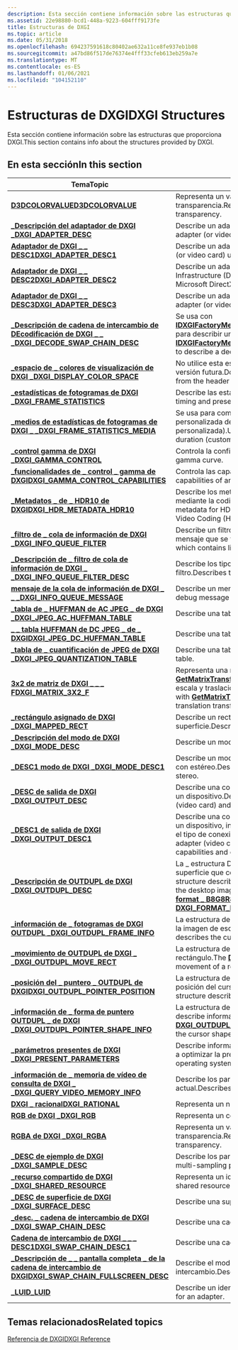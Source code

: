 ```yaml
---
description: Esta sección contiene información sobre las estructuras que proporciona DXGI.
ms.assetid: 22e98880-bcd1-448a-9223-604fff9173fe
title: Estructuras de DXGI
ms.topic: article
ms.date: 05/31/2018
ms.openlocfilehash: 694237591618c80402ae632a11ce8fe937eb1b08
ms.sourcegitcommit: a47bd86f517de76374e4fff33cfeb613eb259a7e
ms.translationtype: MT
ms.contentlocale: es-ES
ms.lasthandoff: 01/06/2021
ms.locfileid: "104152110"
---
```

# <a name="dxgi-structures"></a><span data-ttu-id="a7a09-103">Estructuras de DXGI</span><span class="sxs-lookup"><span data-stu-id="a7a09-103">DXGI Structures</span></span>

<span data-ttu-id="a7a09-104">Esta sección contiene información sobre las estructuras que proporciona DXGI.</span><span class="sxs-lookup"><span data-stu-id="a7a09-104">This section contains info about the structures provided by DXGI.</span></span>

## <a name="in-this-section"></a><span data-ttu-id="a7a09-105">En esta sección</span><span class="sxs-lookup"><span data-stu-id="a7a09-105">In this section</span></span>



| <span data-ttu-id="a7a09-106">Tema</span><span class="sxs-lookup"><span data-stu-id="a7a09-106">Topic</span></span>                                                                                     | <span data-ttu-id="a7a09-107">Descripción</span><span class="sxs-lookup"><span data-stu-id="a7a09-107">Description</span></span>                                                                                                                                                                                                                                                                                                |
|-------------------------------------------------------------------------------------------|------------------------------------------------------------------------------------------------------------------------------------------------------------------------------------------------------------------------------------------------------------------------------------------------------------|
| [<span data-ttu-id="a7a09-108">**D3DCOLORVALUE**</span><span class="sxs-lookup"><span data-stu-id="a7a09-108">**D3DCOLORVALUE**</span></span>](d3dcolorvalue.md)<br/>                                         | <span data-ttu-id="a7a09-109">Representa un valor de color con alfa, que se usa para la transparencia.</span><span class="sxs-lookup"><span data-stu-id="a7a09-109">Represents a color value with alpha, which is used for transparency.</span></span> <br/>                                                                                                                                                                                                                           |
| [<span data-ttu-id="a7a09-110">**\_Descripción del adaptador de DXGI \_**</span><span class="sxs-lookup"><span data-stu-id="a7a09-110">**DXGI\_ADAPTER\_DESC**</span></span>](/windows/desktop/api/DXGI/ns-dxgi-dxgi_adapter_desc)<br/>                               | <span data-ttu-id="a7a09-111">Describe un adaptador (o tarjeta de vídeo) mediante DXGI 1,0.</span><span class="sxs-lookup"><span data-stu-id="a7a09-111">Describes an adapter (or video card) by using DXGI 1.0.</span></span><br/>                                                                                                                                                                                                                                         |
| [<span data-ttu-id="a7a09-112">**Adaptador de DXGI \_ \_ DESC1**</span><span class="sxs-lookup"><span data-stu-id="a7a09-112">**DXGI\_ADAPTER\_DESC1**</span></span>](/windows/desktop/api/DXGI/ns-dxgi-dxgi_adapter_desc1)<br/>                             | <span data-ttu-id="a7a09-113">Describe un adaptador (o tarjeta de vídeo) con DXGI 1,1.</span><span class="sxs-lookup"><span data-stu-id="a7a09-113">Describes an adapter (or video card) using DXGI 1.1.</span></span><br/>                                                                                                                                                                                                                                            |
| [<span data-ttu-id="a7a09-114">**Adaptador de DXGI \_ \_ DESC2**</span><span class="sxs-lookup"><span data-stu-id="a7a09-114">**DXGI\_ADAPTER\_DESC2**</span></span>](/windows/desktop/api/DXGI1_2/ns-dxgi1_2-dxgi_adapter_desc2)<br/>                             | <span data-ttu-id="a7a09-115">Describe un adaptador (o tarjeta de vídeo) que usa Microsoft DirectX Graphics Infrastructure (DXGI) 1,2.</span><span class="sxs-lookup"><span data-stu-id="a7a09-115">Describes an adapter (or video card) that uses Microsoft DirectX Graphics Infrastructure (DXGI) 1.2.</span></span><br/>                                                                                                                                                                                            |
| [<span data-ttu-id="a7a09-116">**Adaptador de DXGI \_ \_ DESC3**</span><span class="sxs-lookup"><span data-stu-id="a7a09-116">**DXGI\_ADAPTER\_DESC3**</span></span>](/windows/desktop/api/DXGI1_6/ns-dxgi1_6-dxgi_adapter_desc3)<br/>                             | <span data-ttu-id="a7a09-117">Describe un adaptador (o tarjeta de vídeo) que usa DXGI 1,6.</span><span class="sxs-lookup"><span data-stu-id="a7a09-117">Describes an adapter (or video card) that uses DXGI 1.6.</span></span><br/>                                                                                                                                                                                                                                        |
| [<span data-ttu-id="a7a09-118">**\_Descripción de cadena de intercambio de DEcodificación de DXGI \_ \_ \_**</span><span class="sxs-lookup"><span data-stu-id="a7a09-118">**DXGI\_DECODE\_SWAP\_CHAIN\_DESC**</span></span>](/windows/desktop/api/dxgi1_3/ns-dxgi1_3-dxgi_decode_swap_chain_desc)<br/>         | <span data-ttu-id="a7a09-119">Se usa con [**IDXGIFactoryMedia**](/windows/desktop/api/dxgi1_3/nn-dxgi1_3-idxgifactorymedia)::[**CreateDecodeSwapChainForCompositionSurfaceHandle**](/windows/desktop/api/dxgi1_3/nf-dxgi1_3-idxgifactorymedia-createdecodeswapchainforcompositionsurfacehandle) para describir una cadena de intercambio de descodificación.</span><span class="sxs-lookup"><span data-stu-id="a7a09-119">Used with [**IDXGIFactoryMedia**](/windows/desktop/api/dxgi1_3/nn-dxgi1_3-idxgifactorymedia)::[**CreateDecodeSwapChainForCompositionSurfaceHandle**](/windows/desktop/api/dxgi1_3/nf-dxgi1_3-idxgifactorymedia-createdecodeswapchainforcompositionsurfacehandle) to describe a decode swap chain.</span></span><br/>                                                                       |
| [<span data-ttu-id="a7a09-120">**\_espacio de \_ colores de visualización de DXGI \_**</span><span class="sxs-lookup"><span data-stu-id="a7a09-120">**DXGI\_DISPLAY\_COLOR\_SPACE**</span></span>](/windows/desktop/api/dxgi/ns-dxgi-dxgi_display_color_space)<br/>                | <span data-ttu-id="a7a09-121">No utilice esta estructura; no se admite y se quitará del encabezado en una versión futura.</span><span class="sxs-lookup"><span data-stu-id="a7a09-121">Don't use this structure; it is not supported and it will be removed from the header in a future release.</span></span> <br/>                                                                                                                                                                                      |
| [<span data-ttu-id="a7a09-122">**\_estadísticas de fotogramas de DXGI \_**</span><span class="sxs-lookup"><span data-stu-id="a7a09-122">**DXGI\_FRAME\_STATISTICS**</span></span>](/windows/desktop/api/DXGI/ns-dxgi-dxgi_frame_statistics)<br/>                       | <span data-ttu-id="a7a09-123">Describe las estadísticas de tiempo y presentación de un marco.</span><span class="sxs-lookup"><span data-stu-id="a7a09-123">Describes timing and presentation statistics for a frame.</span></span><br/>                                                                                                                                                                                                                                       |
| [<span data-ttu-id="a7a09-124">**\_medios de estadísticas de fotogramas de DXGI \_ \_**</span><span class="sxs-lookup"><span data-stu-id="a7a09-124">**DXGI\_FRAME\_STATISTICS\_MEDIA**</span></span>](/windows/desktop/api/dxgi1_3/ns-dxgi1_3-dxgi_frame_statistics_media)<br/>          | <span data-ttu-id="a7a09-125">Se usa para comprobar la aprobación del sistema para la duración personalizada de la aplicación (frecuencia de actualización personalizada).</span><span class="sxs-lookup"><span data-stu-id="a7a09-125">Used to verify system approval for the app's custom present duration (custom refresh rate).</span></span><br/>                                                                                                                                                                                                     |
| <span data-ttu-id="a7a09-126">[**\_control gamma de DXGI \_**](/previous-versions/windows/desktop/legacy/bb173061(v=vs.85))</span><span class="sxs-lookup"><span data-stu-id="a7a09-126">[**DXGI\_GAMMA\_CONTROL**](/previous-versions/windows/desktop/legacy/bb173061(v=vs.85))</span></span><br/>                             | <span data-ttu-id="a7a09-127">Controla la configuración de una curva gamma.</span><span class="sxs-lookup"><span data-stu-id="a7a09-127">Controls the settings of a gamma curve.</span></span><br/>                                                                                                                                                                                                                                                         |
| <span data-ttu-id="a7a09-128">[**\_funcionalidades de \_ control \_ gamma de DXGI**](/previous-versions/windows/desktop/legacy/bb173062(v=vs.85))</span><span class="sxs-lookup"><span data-stu-id="a7a09-128">[**DXGI\_GAMMA\_CONTROL\_CAPABILITIES**](/previous-versions/windows/desktop/legacy/bb173062(v=vs.85))</span></span><br/>  | <span data-ttu-id="a7a09-129">Controla las capacidades de gamma de un adaptador.</span><span class="sxs-lookup"><span data-stu-id="a7a09-129">Controls the gamma capabilities of an adapter.</span></span><br/>                                                                                                                                                                                                                                                  |
| [<span data-ttu-id="a7a09-130">**\_Metadatos \_ de \_ HDR10 de DXGI**</span><span class="sxs-lookup"><span data-stu-id="a7a09-130">**DXGI\_HDR\_METADATA\_HDR10**</span></span>](/windows/desktop/api/dxgi1_5/ns-dxgi1_5-dxgi_hdr_metadata_hdr10)<br/>                  | <span data-ttu-id="a7a09-131">Describe los metadatos de HDR10, que se usan cuando el vídeo se comprime mediante la codificación de vídeo de alta eficacia (HEVC).</span><span class="sxs-lookup"><span data-stu-id="a7a09-131">Describes the metadata for HDR10, used when video is compressed using High Efficiency Video Coding (HEVC).</span></span><br/>                                                                                                                                                                                      |
| [<span data-ttu-id="a7a09-132">**\_filtro de \_ cola de información de DXGI \_**</span><span class="sxs-lookup"><span data-stu-id="a7a09-132">**DXGI\_INFO\_QUEUE\_FILTER**</span></span>](/windows/desktop/api/DXGIDebug/ns-dxgidebug-dxgi_info_queue_filter)<br/>                    | <span data-ttu-id="a7a09-133">Describe un filtro de mensajes de depuración, que contiene listas de tipos de mensaje que se van a permitir y denegar.</span><span class="sxs-lookup"><span data-stu-id="a7a09-133">Describes a debug message filter, which contains lists of message types to allow and deny.</span></span><br/>                                                                                                                                                                                                      |
| [<span data-ttu-id="a7a09-134">**\_Descripción de \_ filtro de cola de información de DXGI \_ \_**</span><span class="sxs-lookup"><span data-stu-id="a7a09-134">**DXGI\_INFO\_QUEUE\_FILTER\_DESC**</span></span>](/windows/desktop/api/DXGIDebug/ns-dxgidebug-dxgi_info_queue_filter_desc)<br/>         | <span data-ttu-id="a7a09-135">Describe los tipos de mensajes que permiten o deniegan el paso a través de un filtro.</span><span class="sxs-lookup"><span data-stu-id="a7a09-135">Describes the types of messages to allow or deny to pass through a filter.</span></span><br/>                                                                                                                                                                                                                      |
| [<span data-ttu-id="a7a09-136">**mensaje de la cola de información de DXGI \_ \_ \_**</span><span class="sxs-lookup"><span data-stu-id="a7a09-136">**DXGI\_INFO\_QUEUE\_MESSAGE**</span></span>](/windows/desktop/api/DXGIDebug/ns-dxgidebug-dxgi_info_queue_message)<br/>                  | <span data-ttu-id="a7a09-137">Describe un mensaje de depuración en la cola de información.</span><span class="sxs-lookup"><span data-stu-id="a7a09-137">Describes a debug message in the information queue.</span></span><br/>                                                                                                                                                                                                                                             |
| [<span data-ttu-id="a7a09-138">**\_tabla de \_ HUFFMAN de AC JPEG \_ de DXGI \_**</span><span class="sxs-lookup"><span data-stu-id="a7a09-138">**DXGI\_JPEG\_AC\_HUFFMAN\_TABLE**</span></span>](dxgi-jpeg-ac-huffman-table.md)<br/>           | <span data-ttu-id="a7a09-139">Describe una tabla de formato de CA JPEG.</span><span class="sxs-lookup"><span data-stu-id="a7a09-139">Describes a JPEG AC huffman table.</span></span><br/>                                                                                                                                                                                                                                                              |
| [<span data-ttu-id="a7a09-140">**\_ \_ tabla HUFFMAN de DC JPEG \_ de \_ DXGI**</span><span class="sxs-lookup"><span data-stu-id="a7a09-140">**DXGI\_JPEG\_DC\_HUFFMAN\_TABLE**</span></span>](dxgi-jpeg-dc-huffman-table.md)<br/>           | <span data-ttu-id="a7a09-141">Describe una tabla Huffman de DC JPEG.</span><span class="sxs-lookup"><span data-stu-id="a7a09-141">Describes a JPEG DC huffman table.</span></span><br/>                                                                                                                                                                                                                                                              |
| [<span data-ttu-id="a7a09-142">**\_tabla de \_ cuantificación de JPEG de DXGI \_**</span><span class="sxs-lookup"><span data-stu-id="a7a09-142">**DXGI\_JPEG\_QUANTIZATION\_TABLE**</span></span>](dxgi-jpeg-quantization-table.md)<br/>        | <span data-ttu-id="a7a09-143">Describe una tabla de cuantificación JPEG.</span><span class="sxs-lookup"><span data-stu-id="a7a09-143">Describes a JPEG quantization table.</span></span><br/>                                                                                                                                                                                                                                                            |
| [<span data-ttu-id="a7a09-144">**3x2 de matriz de DXGI \_ \_ \_ F**</span><span class="sxs-lookup"><span data-stu-id="a7a09-144">**DXGI\_MATRIX\_3X2\_F**</span></span>](/windows/desktop/api/dxgi1_3/ns-dxgi1_3-dxgi_matrix_3x2_f)<br/>                              | <span data-ttu-id="a7a09-145">Representa una matriz de 3 x 2.</span><span class="sxs-lookup"><span data-stu-id="a7a09-145">Represents a 3x2 matrix.</span></span> <span data-ttu-id="a7a09-146">Se usa con [**GetMatrixTransform**](/windows/desktop/api/dxgi1_3/nf-dxgi1_3-idxgiswapchain2-getmatrixtransform) y [**SetMatrixTransform**](/windows/desktop/api/dxgi1_3/nf-dxgi1_3-idxgiswapchain2-setmatrixtransform) para indicar la transformación de escala y traslación para las cadenas de intercambio de [**SwapChainPanel**](/uwp/api/Windows.UI.Xaml.Controls.SwapChainPanel?view=winrt-19041) .</span><span class="sxs-lookup"><span data-stu-id="a7a09-146">Used with [**GetMatrixTransform**](/windows/desktop/api/dxgi1_3/nf-dxgi1_3-idxgiswapchain2-getmatrixtransform) and [**SetMatrixTransform**](/windows/desktop/api/dxgi1_3/nf-dxgi1_3-idxgiswapchain2-setmatrixtransform) to indicate the scaling and translation transform for [**SwapChainPanel**](/uwp/api/Windows.UI.Xaml.Controls.SwapChainPanel?view=winrt-19041) swap chains.</span></span><br/> |
| [<span data-ttu-id="a7a09-147">**\_rectángulo asignado de DXGI \_**</span><span class="sxs-lookup"><span data-stu-id="a7a09-147">**DXGI\_MAPPED\_RECT**</span></span>](/windows/desktop/api/DXGI/ns-dxgi-dxgi_mapped_rect)<br/>                                 | <span data-ttu-id="a7a09-148">Describe un rectángulo asignado que se usa para tener acceso a una superficie.</span><span class="sxs-lookup"><span data-stu-id="a7a09-148">Describes a mapped rectangle that is used to access a surface.</span></span><br/>                                                                                                                                                                                                                                  |
| <span data-ttu-id="a7a09-149">[**\_Descripción del modo de DXGI \_**](/previous-versions/windows/desktop/legacy/bb173064(v=vs.85))</span><span class="sxs-lookup"><span data-stu-id="a7a09-149">[**DXGI\_MODE\_DESC**](/previous-versions/windows/desktop/legacy/bb173064(v=vs.85))</span></span><br/>                                     | <span data-ttu-id="a7a09-150">Describe un modo de presentación.</span><span class="sxs-lookup"><span data-stu-id="a7a09-150">Describes a display mode.</span></span><br/>                                                                                                                                                                                                                                                                       |
| [<span data-ttu-id="a7a09-151">**\_DESC1 modo de DXGI \_**</span><span class="sxs-lookup"><span data-stu-id="a7a09-151">**DXGI\_MODE\_DESC1**</span></span>](/windows/desktop/api/DXGI1_2/ns-dxgi1_2-dxgi_mode_desc1)<br/>                                   | <span data-ttu-id="a7a09-152">Describe un modo de presentación y si el modo de presentación es compatible con estéreo.</span><span class="sxs-lookup"><span data-stu-id="a7a09-152">Describes a display mode and whether the display mode supports stereo.</span></span><br/>                                                                                                                                                                                                                          |
| [<span data-ttu-id="a7a09-153">**\_DESC de salida de DXGI \_**</span><span class="sxs-lookup"><span data-stu-id="a7a09-153">**DXGI\_OUTPUT\_DESC**</span></span>](/windows/desktop/api/DXGI/ns-dxgi-dxgi_output_desc)<br/>                                 | <span data-ttu-id="a7a09-154">Describe una conexión física o de salida entre el adaptador (tarjeta de vídeo) y un dispositivo.</span><span class="sxs-lookup"><span data-stu-id="a7a09-154">Describes an output or physical connection between the adapter (video card) and a device.</span></span><br/>                                                                                                                                                                                                       |
| [<span data-ttu-id="a7a09-155">**\_DESC1 de salida de DXGI \_**</span><span class="sxs-lookup"><span data-stu-id="a7a09-155">**DXGI\_OUTPUT\_DESC1**</span></span>](/windows/desktop/api/DXGI1_6/ns-dxgi1_6-dxgi_output_desc1)<br/>                               | <span data-ttu-id="a7a09-156">Describe una conexión física o de salida entre el adaptador (tarjeta de vídeo) y un dispositivo, incluida información adicional sobre las capacidades de color y el tipo de conexión.</span><span class="sxs-lookup"><span data-stu-id="a7a09-156">Describes an output or physical connection between the adapter (video card) and a device, including additional information about color capabilities and connection type.</span></span><br/>                                                                                                                        |
| [<span data-ttu-id="a7a09-157">**\_Descripción de OUTDUPL de DXGI \_**</span><span class="sxs-lookup"><span data-stu-id="a7a09-157">**DXGI\_OUTDUPL\_DESC**</span></span>](/windows/desktop/api/DXGI1_2/ns-dxgi1_2-dxgi_outdupl_desc)<br/>                               | <span data-ttu-id="a7a09-158">La \_ estructura DXGI OUTDUPL \_ DESC describe la dimensión de la salida y la superficie que contiene la imagen del escritorio.</span><span class="sxs-lookup"><span data-stu-id="a7a09-158">The DXGI\_OUTDUPL\_DESC structure describes the dimension of the output and the surface that contains the desktop image.</span></span> <span data-ttu-id="a7a09-159">El formato de la imagen de escritorio siempre es [**DXGI \_ format \_ B8G8R8A8 \_ UNORM**](/windows/win32/api/dxgiformat/ne-dxgiformat-dxgi_format).</span><span class="sxs-lookup"><span data-stu-id="a7a09-159">The format of the desktop image is always [**DXGI\_FORMAT\_B8G8R8A8\_UNORM**](/windows/win32/api/dxgiformat/ne-dxgiformat-dxgi_format).</span></span><br/>         |
| [<span data-ttu-id="a7a09-160">**\_información de \_ fotogramas de DXGI OUTDUPL \_**</span><span class="sxs-lookup"><span data-stu-id="a7a09-160">**DXGI\_OUTDUPL\_FRAME\_INFO**</span></span>](/windows/desktop/api/DXGI1_2/ns-dxgi1_2-dxgi_outdupl_frame_info)<br/>                  | <span data-ttu-id="a7a09-161">La estructura de [**\_ \_ \_ información de fotogramas de DXGI OUTDUPL**](/windows/desktop/api/DXGI1_2/ns-dxgi1_2-dxgi_outdupl_frame_info) describe la imagen de escritorio actual.</span><span class="sxs-lookup"><span data-stu-id="a7a09-161">The [**DXGI\_OUTDUPL\_FRAME\_INFO**](/windows/desktop/api/DXGI1_2/ns-dxgi1_2-dxgi_outdupl_frame_info) structure describes the current desktop image.</span></span><br/>                                                                                                                                                                                |
| [<span data-ttu-id="a7a09-162">**\_movimiento de OUTDUPL de DXGI \_ \_**</span><span class="sxs-lookup"><span data-stu-id="a7a09-162">**DXGI\_OUTDUPL\_MOVE\_RECT**</span></span>](/windows/desktop/api/DXGI1_2/ns-dxgi1_2-dxgi_outdupl_move_rect)<br/>                    | <span data-ttu-id="a7a09-163">La estructura de [**\_ \_ \_ Rect de OUTDUPL de DXGI**](/windows/desktop/api/DXGI1_2/ns-dxgi1_2-dxgi_outdupl_move_rect) describe el movimiento de un rectángulo.</span><span class="sxs-lookup"><span data-stu-id="a7a09-163">The [**DXGI\_OUTDUPL\_MOVE\_RECT**](/windows/desktop/api/DXGI1_2/ns-dxgi1_2-dxgi_outdupl_move_rect) structure describes the movement of a rectangle.</span></span><br/>                                                                                                                                                                                |
| [<span data-ttu-id="a7a09-164">**\_posición del \_ puntero \_ OUTDUPL de DXGI**</span><span class="sxs-lookup"><span data-stu-id="a7a09-164">**DXGI\_OUTDUPL\_POINTER\_POSITION**</span></span>](/windows/desktop/api/DXGI1_2/ns-dxgi1_2-dxgi_outdupl_pointer_position)<br/>      | <span data-ttu-id="a7a09-165">La estructura de la [**\_ \_ \_ posición del puntero OUTDUPL de DXGI**](/windows/desktop/api/DXGI1_2/ns-dxgi1_2-dxgi_outdupl_pointer_position) describe la posición del cursor de hardware.</span><span class="sxs-lookup"><span data-stu-id="a7a09-165">The [**DXGI\_OUTDUPL\_POINTER\_POSITION**](/windows/desktop/api/DXGI1_2/ns-dxgi1_2-dxgi_outdupl_pointer_position) structure describes the position of the hardware cursor.</span></span><br/>                                                                                                                                                          |
| [<span data-ttu-id="a7a09-166">**\_información de \_ forma de puntero OUTDUPL \_ de DXGI \_**</span><span class="sxs-lookup"><span data-stu-id="a7a09-166">**DXGI\_OUTDUPL\_POINTER\_SHAPE\_INFO**</span></span>](/windows/desktop/api/DXGI1_2/ns-dxgi1_2-dxgi_outdupl_pointer_shape_info)<br/> | <span data-ttu-id="a7a09-167">La estructura de [**\_ información de \_ \_ forma \_ de puntero OUTDUPL de DXGI**](/windows/desktop/api/DXGI1_2/ns-dxgi1_2-dxgi_outdupl_pointer_shape_info) describe información sobre la forma de cursor.</span><span class="sxs-lookup"><span data-stu-id="a7a09-167">The [**DXGI\_OUTDUPL\_POINTER\_SHAPE\_INFO**](/windows/desktop/api/DXGI1_2/ns-dxgi1_2-dxgi_outdupl_pointer_shape_info) structure describes information about the cursor shape.</span></span><br/>                                                                                                                                                      |
| [<span data-ttu-id="a7a09-168">**\_parámetros presentes de DXGI \_**</span><span class="sxs-lookup"><span data-stu-id="a7a09-168">**DXGI\_PRESENT\_PARAMETERS**</span></span>](/windows/desktop/api/DXGI1_2/ns-dxgi1_2-dxgi_present_parameters)<br/>                   | <span data-ttu-id="a7a09-169">Describe información acerca de la presencia de que ayuda al sistema operativo a optimizar la presentación.</span><span class="sxs-lookup"><span data-stu-id="a7a09-169">Describes information about present that helps the operating system optimize presentation.</span></span><br/>                                                                                                                                                                                                      |
| [<span data-ttu-id="a7a09-170">**\_información de \_ memoria de vídeo de consulta de DXGI \_ \_**</span><span class="sxs-lookup"><span data-stu-id="a7a09-170">**DXGI\_QUERY\_VIDEO\_MEMORY\_INFO**</span></span>](/windows/desktop/api/dxgi1_4/ns-dxgi1_4-dxgi_query_video_memory_info)<br/>       | <span data-ttu-id="a7a09-171">Describe los parámetros de presupuesto de la memoria de vídeo actual.</span><span class="sxs-lookup"><span data-stu-id="a7a09-171">Describes the current video memory budgeting parameters.</span></span><br/>                                                                                                                                                                                                                                        |
| [<span data-ttu-id="a7a09-172">**DXGI \_ racional**</span><span class="sxs-lookup"><span data-stu-id="a7a09-172">**DXGI\_RATIONAL**</span></span>](/windows/desktop/api/dxgicommon/ns-dxgicommon-dxgi_rational)<br/>                                        | <span data-ttu-id="a7a09-173">Representa un número racional.</span><span class="sxs-lookup"><span data-stu-id="a7a09-173">Represents a rational number.</span></span><br/>                                                                                                                                                                                                                                                                   |
| <span data-ttu-id="a7a09-174">[**RGB de DXGI \_**](/previous-versions/windows/desktop/legacy/bb173071(v=vs.85))</span><span class="sxs-lookup"><span data-stu-id="a7a09-174">[**DXGI\_RGB**](/previous-versions/windows/desktop/legacy/bb173071(v=vs.85))</span></span><br/>                                                  | <span data-ttu-id="a7a09-175">Representa un color RGB.</span><span class="sxs-lookup"><span data-stu-id="a7a09-175">Represents an RGB color.</span></span><br/>                                                                                                                                                                                                                                                                        |
| [<span data-ttu-id="a7a09-176">**RGBA de DXGI \_**</span><span class="sxs-lookup"><span data-stu-id="a7a09-176">**DXGI\_RGBA**</span></span>](dxgi-rgba.md)<br/>                                                | <span data-ttu-id="a7a09-177">Representa un valor de color con alfa, que se usa para la transparencia.</span><span class="sxs-lookup"><span data-stu-id="a7a09-177">Represents a color value with alpha, which is used for transparency.</span></span> <br/>                                                                                                                                                                                                                           |
| [<span data-ttu-id="a7a09-178">**\_DESC de ejemplo de DXGI \_**</span><span class="sxs-lookup"><span data-stu-id="a7a09-178">**DXGI\_SAMPLE\_DESC**</span></span>](/windows/desktop/api/dxgicommon/ns-dxgicommon-dxgi_sample_desc)<br/>                                 | <span data-ttu-id="a7a09-179">Describe los parámetros de muestreo múltiple para un recurso.</span><span class="sxs-lookup"><span data-stu-id="a7a09-179">Describes multi-sampling parameters for a resource.</span></span><br/>                                                                                                                                                                                                                                             |
| [<span data-ttu-id="a7a09-180">**\_recurso compartido de DXGI \_**</span><span class="sxs-lookup"><span data-stu-id="a7a09-180">**DXGI\_SHARED\_RESOURCE**</span></span>](/windows/desktop/api/DXGI/ns-dxgi-dxgi_shared_resource)<br/>                         | <span data-ttu-id="a7a09-181">Representa un identificador de un recurso compartido.</span><span class="sxs-lookup"><span data-stu-id="a7a09-181">Represents a handle to a shared resource.</span></span><br/>                                                                                                                                                                                                                                                       |
| [<span data-ttu-id="a7a09-182">**\_DESC de superficie de DXGI \_**</span><span class="sxs-lookup"><span data-stu-id="a7a09-182">**DXGI\_SURFACE\_DESC**</span></span>](/windows/desktop/api/DXGI/ns-dxgi-dxgi_surface_desc)<br/>                               | <span data-ttu-id="a7a09-183">Describe una superficie.</span><span class="sxs-lookup"><span data-stu-id="a7a09-183">Describes a surface.</span></span><br/>                                                                                                                                                                                                                                                                            |
| [<span data-ttu-id="a7a09-184">**\_desc. \_ cadena de intercambio de DXGI \_**</span><span class="sxs-lookup"><span data-stu-id="a7a09-184">**DXGI\_SWAP\_CHAIN\_DESC**</span></span>](/windows/desktop/api/DXGI/ns-dxgi-dxgi_swap_chain_desc)<br/>                        | <span data-ttu-id="a7a09-185">Describe una cadena de intercambio.</span><span class="sxs-lookup"><span data-stu-id="a7a09-185">Describes a swap chain.</span></span><br/>                                                                                                                                                                                                                                                                         |
| [<span data-ttu-id="a7a09-186">**Cadena de intercambio de DXGI \_ \_ \_ DESC1**</span><span class="sxs-lookup"><span data-stu-id="a7a09-186">**DXGI\_SWAP\_CHAIN\_DESC1**</span></span>](/windows/desktop/api/DXGI1_2/ns-dxgi1_2-dxgi_swap_chain_desc1)<br/>                      | <span data-ttu-id="a7a09-187">Describe una cadena de intercambio.</span><span class="sxs-lookup"><span data-stu-id="a7a09-187">Describes a swap chain.</span></span><br/>                                                                                                                                                                                                                                                                         |
| [<span data-ttu-id="a7a09-188">**\_Descripción de \_ \_ pantalla completa \_ de la cadena de intercambio de DXGI**</span><span class="sxs-lookup"><span data-stu-id="a7a09-188">**DXGI\_SWAP\_CHAIN\_FULLSCREEN\_DESC**</span></span>](/windows/desktop/api/DXGI1_2/ns-dxgi1_2-dxgi_swap_chain_fullscreen_desc)<br/> | <span data-ttu-id="a7a09-189">Describe el modo de pantalla completa para una cadena de intercambio.</span><span class="sxs-lookup"><span data-stu-id="a7a09-189">Describes full-screen mode for a swap chain.</span></span><br/>                                                                                                                                                                                                                                                    |
| [<span data-ttu-id="a7a09-190">**\_LUID**</span><span class="sxs-lookup"><span data-stu-id="a7a09-190">**\_LUID**</span></span>](/windows/win32/api/winnt/ns-winnt-luid)<br/>                                                        | <span data-ttu-id="a7a09-191">Describe un identificador local para un adaptador.</span><span class="sxs-lookup"><span data-stu-id="a7a09-191">Describes a local identifier for an adapter.</span></span><br/>                                                                                                                                                                                                                                                    |



 

## <a name="related-topics"></a><span data-ttu-id="a7a09-192">Temas relacionados</span><span class="sxs-lookup"><span data-stu-id="a7a09-192">Related topics</span></span>

<dl> <dt>

[<span data-ttu-id="a7a09-193">Referencia de DXGI</span><span class="sxs-lookup"><span data-stu-id="a7a09-193">DXGI Reference</span></span>](d3d10-graphics-reference-dxgi.md)
</dt> </dl>

 

 
